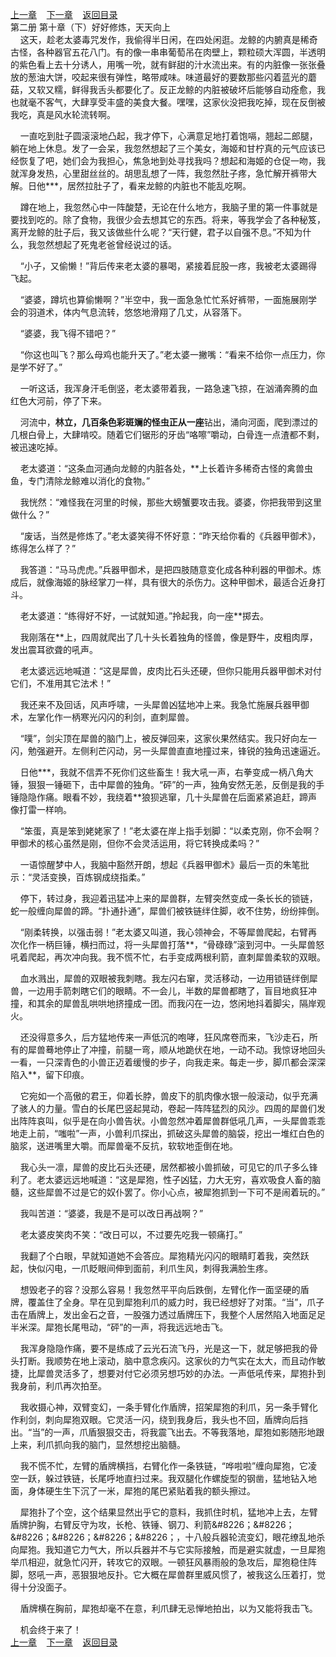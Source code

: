
[上一章](https://github.com/xiaominghe2014/spider_book/blob/master/book/知北游/第38章.md)&nbsp;&nbsp;&nbsp;&nbsp;[下一章](https://github.com/xiaominghe2014/spider_book/blob/master/book/知北游/第40章.md)&nbsp;&nbsp;&nbsp;&nbsp;[返回目录](https://github.com/xiaominghe2014/spider_book/blob/master/book/知北游/README.md)
<br /> 第二册 第十章（下）好好修炼，天天向上<br />
        这天，趁老太婆毒咒发作，我偷得半日闲，在四处闲逛。龙鲸的内腑真是稀奇古怪，各种器官五花八门。有的像一串串葡萄吊在肉壁上，颗粒硕大浑圆，半透明的紫色看上去十分诱人，用嘴一吮，就有鲜甜的汁水流出来。有的内脏像一张张叠放的葱油大饼，咬起来很有弹性，略带咸味。味道最好的要数那些闪着蓝光的蘑菇，又软又糯，鲜得我舌头都要化了。反正龙鲸的内脏被破坏后能够自动痊愈，我也就毫不客气，大肆享受丰盛的美食大餐。嘿嘿，这家伙没把我吃掉，现在反倒被我吃，真是风水轮流转啊。

    一直吃到肚子圆滚滚地凸起，我才停下，心满意足地打着饱嗝，翘起二郎腿，躺在地上休息。发了一会呆，我忽然想起了三个美女，海姬和甘柠真的元气应该已经恢复了吧，她们会为我担心，焦急地到处寻找我吗？想起和海姬的仓促一吻，我就浑身发热，心里甜丝丝的。胡思乱想了一阵，我忽然肚子疼，急忙解开裤带大解。日他***，居然拉肚子了，看来龙鲸的内脏也不能乱吃啊。

    蹲在地上，我忽然心中一阵酸楚，无论在什么地方，我脑子里的第一件事就是要找到吃的。除了食物，我很少会去想其它的东西。将来，等我学会了各种秘笈，离开龙鲸的肚子后，我又该做些什么呢？“天行健，君子以自强不息。”不知为什么，我忽然想起了死鬼老爸曾经说过的话。

    “小子，又偷懒！”背后传来老太婆的暴喝，紧接着屁股一疼，我被老太婆踢得飞起。

    “婆婆，蹲坑也算偷懒啊？”半空中，我一面急急忙忙系好裤带，一面施展刚学会的羽道术，体内气息流转，悠悠地滑翔了几丈，从容落下。

    “婆婆，我飞得不错吧？”

    “你这也叫飞？那么母鸡也能升天了。”老太婆一撇嘴：“看来不给你一点压力，你是学不好了。”

    一听这话，我浑身汗毛倒竖，老太婆带着我，一路急速飞掠，在汹涌奔腾的血红色大河前，停了下来。

    河流中，**林立，几百条色彩斑斓的怪虫正从一座**钻出，涌向河面，爬到漂过的几根白骨上，大肆啃咬。随着它们锯形的牙齿“咯嚓”嚼动，白骨连一点渣都不剩，被迅速吃掉。

    老太婆道：“这条血河通向龙鲸的内脏各处，**上长着许多稀奇古怪的禽兽虫鱼，专门清除龙鲸难以消化的食物。”

    我恍然：“难怪我在河里的时候，那些大螃蟹要攻击我。婆婆，你把我带到这里做什么？”

    “废话，当然是修炼了。”老太婆笑得不怀好意：“昨天给你看的《兵器甲御术》，练得怎么样了？”

    我答道：“马马虎虎。”兵器甲御术，是把四肢随意变化成各种利器的甲御术。炼成后，就像海姬的脉经掌刀一样，具有很大的杀伤力。这种甲御术，最适合近身打斗。

    老太婆道：“练得好不好，一试就知道。”拎起我，向一座**掷去。

    我刚落在**上，四周就爬出了几十头长着独角的怪兽，像是野牛，皮粗肉厚，发出震耳欲聋的吼声。

    老太婆远远地喊道：“这是犀兽，皮肉比石头还硬，但你只能用兵器甲御术对付它们，不准用其它法术！”

    我还来不及回话，风声呼啸，一头犀兽凶猛地冲上来。我急忙施展兵器甲御术，左掌化作一柄寒光闪闪的利剑，直刺犀兽。

    “噗”，剑尖顶在犀兽的脑门上，被反弹回来，这家伙果然结实。我只好向左一闪，勉强避开。左侧利芒闪动，另一头犀兽直直地撞过来，锋锐的独角迅速逼近。

    日他***，我就不信弄不死你们这些畜生！我大吼一声，右拳变成一柄八角大锤，狠狠一锤砸下，击中犀兽的独角。“砰”的一声，独角安然无恙，反倒是我的手锤隐隐作痛。眼看不妙，我绕着**狼狈逃窜，几十头犀兽在后面紧紧追赶，蹄声像打雷一样响。

    “笨蛋，真是笨到姥姥家了！”老太婆在岸上指手划脚：“以柔克刚，你不会啊？甲御术的核心虽然是刚，但你不会灵活运用，将它转换成柔吗？”

    一语惊醒梦中人，我脑中豁然开朗，想起《兵器甲御术》最后一页的朱笔批示：“灵活变换，百炼钢成绕指柔。”

    停下，转过身，我迎着迅猛冲上来的犀兽群，左臂突然变成一条长长的锁链，蛇一般缠向犀兽的蹄。“扑通扑通”，犀兽们被铁链绊住脚，收不住势，纷纷摔倒。

    “刚柔转换，以强击弱！”老太婆又叫道，我心领神会，不等犀兽爬起，右臂再次化作一柄巨锤，横扫而过，将一头犀兽打落**，“骨碌碌”滚到河中。一头犀兽怒吼着爬起，再次冲向我。我不慌不忙，右手变成两根利箭，直刺犀兽柔软的双眼。

    血水溅出，犀兽的双眼被我刺瞎。我左闪右窜，灵活移动，一边用锁链绊倒犀兽，一边用手箭刺瞎它们的眼睛。不一会儿，半数的犀兽都瞎了，盲目地疯狂冲撞，和其余的犀兽乱哄哄地挤撞成一团。而我闪在一边，悠闲地抖着脚尖，隔岸观火。

    还没得意多久，后方猛地传来一声低沉的咆哮，狂风席卷而来，飞沙走石，所有的犀兽蓦地停止了冲撞，前腿一弯，顺从地跪伏在地，一动不动。我惊讶地回头一看，一只深青色的小兽正迈着缓慢的步子，向我走来。每走一步，脚爪都会深深陷入**，留下印痕。

    它宛如一个高傲的君王，仰着长脖，兽皮下的肌肉像水银一般滚动，似乎充满了骇人的力量。雪白的长尾巴竖起晃动，卷起一阵阵猛烈的风沙。四周的犀兽们发出阵阵哀叫，似乎是在向小兽告状。小兽忽然冲着犀兽群低吼几声，一头犀兽乖乖地走上前，“嗤啦”一声，小兽利爪探出，抓破这头犀兽的脑袋，挖出一堆红白色的脑浆，送进嘴里大嚼。而犀兽毫不反抗，软软地歪倒在地。

    我心头一凛，犀兽的皮比石头还硬，居然都被小兽抓破，可见它的爪子多么锋利了。老太婆远远地喊道：“这是犀狍，性子凶猛，力大无穷，喜欢吸食人畜的脑髓，这些犀兽不过是它的奴仆罢了。你小心点，被犀狍抓到一下可不是闹着玩的。”

    我叫苦道：“婆婆，我是不是可以改日再战啊？”

    老太婆皮笑肉不笑：“改日可以，不过要先吃我一顿痛打。”

    我翻了个白眼，早就知道她不会答应。犀狍精光闪闪的眼睛盯着我，突然跃起，快似闪电，一爪眨眼间伸到面前，利爪生风，刺得我满脸生疼。

    想毁老子的容？没那么容易！我忽然平平向后跌倒，左臂化作一面坚硬的盾牌，覆盖住了全身。早在见到犀狍利爪的威力时，我已经想好了对策。“当”，爪子击在盾牌上，发出金石之音，一股强力透过盾牌压下，我整个人居然陷入地面足足半米深。犀狍长尾甩动，“砰”的一声，将我远远地击飞。

    我浑身隐隐作痛，要不是练成了云光石流飞丹，光是这一下，就足够把我的骨头打断。我顺势在地上滚动，脑中意念疾闪。这家伙的力气实在太大，而且动作敏捷，比犀兽灵活多了，想要对付它必须另想巧妙的办法。一声低吼传来，犀狍扑到我身前，利爪再次拍至。

    我收摄心神，双臂变幻，一条手臂化作盾牌，招架犀狍的利爪，另一条手臂化作利剑，刺向犀狍双眼。它灵活一闪，绕到我身后，我头也不回，盾牌向后挡出。“当”的一声，爪盾狠狠交击，将我震飞出去。不等我落地，犀狍如影随形地跟上来，利爪抓向我的脑门，显然想挖出脑髓。

    我不慌不忙，左臂的盾牌横挡，右臂化作一条铁链，“哗啦啦”缠向犀狍，它凌空一跃，躲过铁链，长尾呼地直扫过来。我双腿化作螺旋型的钢凿，猛地钻入地面，身体硬生生下沉了一米，犀狍的尾巴紧贴着我的额头擦过。

    犀狍扑了个空，这个结果显然出乎它的意料，我抓住时机，猛地冲上去，左臂盾牌护胸，右臂反守为攻，长枪、铁锤、钢刀、利箭&amp;#8226；&amp;#8226；&amp;#8226；&amp;#8226；&amp;#8226；&amp;#8226；，十八般兵器轮流变幻，眼花缭乱地杀向犀狍。我知道它力气大，所以兵器并不与它实际接触，而是避实就虚，一旦犀狍举爪相迎，就急忙闪开，转攻它的双眼。一顿狂风暴雨般的急攻后，犀狍稳住阵脚，怒吼一声，恶狠狠地反扑。它大概在犀兽群里威风惯了，被我这么压着打，觉得十分没面子。

    盾牌横在胸前，犀狍却毫不在意，利爪肆无忌惮地拍出，以为又能将我击飞。

    机会终于来了！
  <br />
[上一章](https://github.com/xiaominghe2014/spider_book/blob/master/book/知北游/第38章.md)&nbsp;&nbsp;&nbsp;&nbsp;[下一章](https://github.com/xiaominghe2014/spider_book/blob/master/book/知北游/第40章.md)&nbsp;&nbsp;&nbsp;&nbsp;[返回目录](https://github.com/xiaominghe2014/spider_book/blob/master/book/知北游/README.md)
